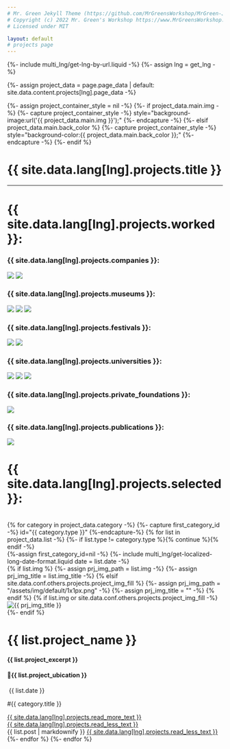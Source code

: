 ```yaml
---
# Mr. Green Jekyll Theme (https://github.com/MrGreensWorkshop/MrGreen-JekyllTheme)
# Copyright (c) 2022 Mr. Green's Workshop https://www.MrGreensWorkshop.com
# Licensed under MIT

layout: default
# projects page
---
```


{%- include multi_lng/get-lng-by-url.liquid -%}
{%- assign lng = get_lng -%}

{%- assign project_data = page.page_data | default: site.data.content.projects[lng].page_data -%}

{%- assign project_container_style = nil -%}
{%- if project_data.main.img -%}
{%- capture project_container_style -%} style="background-image:url('{{ project_data.main.img }}');" {%- endcapture -%}
{%- elsif project_data.main.back_color %}
{%- capture project_container_style -%} style="background-color:{{ project_data.main.back_color }};" {%- endcapture -%}
{%- endif %}

<div class="containertitle">
  <h1 id="titleAux">{{ site.data.lang[lng].projects.title }}</h1>
</div>
  <hr>
  <h1 id="title2">{{ site.data.lang[lng].projects.worked }}:</h1>
<div class="projectsFormat">
  <div class="companiesProjectsContainer">
    <div>
      <h3>{{ site.data.lang[lng].projects.companies }}:</h3>
      <div>
        <img src="/assets/img/logos/lord logo.png">
        <img src="/assets/img/logos/accionacultura.png">
      </div>
    </div>
    <div>
      <h3>{{ site.data.lang[lng].projects.museums }}: </h3>
      <div class="triple-img">
        <img src="/assets/img/logos/rise_rosa_rage.png">
        <img src="/assets/img/logos/ithra.png">
        <img id="national-trust" src="/assets/img/logos/National.png">
      </div>
    </div>
    <div>
      <h3>{{ site.data.lang[lng].projects.festivals }}: </h3>
      <div>
        <img src="/assets/img/logos/Cibra.png">
        <img src="/assets/img/logos/rosa-lago.jpg">
      </div>
    </div>
    <div>
      <h3>{{ site.data.lang[lng].projects.universities }}:</h3>
      <div class="triple-img">
        <img src="/assets/img/logos/barreira.png">
        <img src="/assets/img/logos/Cambridge.png">
        <img src="/assets/img/logos/UCL-Logo.jpg">
      </div>
    </div>
    <div>
      <h3>{{ site.data.lang[lng].projects.private_foundations }}: </h3>
      <div>
        <img class="projectsImageWide" src="/assets/img/logos/mainel.png">
      </div>
    </div>
    <div>
      <h3>{{ site.data.lang[lng].projects.publications }}: </h3>
      <div>
        <img src="/assets/img/logos/NuartJournal-logo-2021-stacked.png">
      </div>
    </div>
  </div>
</div>
<h1 id="title2">{{ site.data.lang[lng].projects.selected }}:</h1><br>
{% for category in project_data.category -%}
  {%- capture first_category_id -%} id="{{ category.type }}" {%-endcapture-%}
  {% for list in project_data.list -%}
    {%- if list.type != category.type %}{% continue %}{% endif -%}
    <div class="multipurpose-container project-container" {{ first_category_id }}>
      {%-assign first_category_id=nil -%}
      {%- include multi_lng/get-localized-long-date-format.liquid date = list.date -%}
      <div class="row">
        {% if list.img %}
          {%- assign prj_img_path = list.img -%}
          {%- assign prj_img_title = list.img_title -%}
        {% elsif site.data.conf.others.projects.project_img_fill %}
          {%- assign prj_img_path = "/assets/img/default/1x1px.png" -%}
          {%- assign prj_img_title = "" -%}
        {% endif %}
        {% if list.img or site.data.conf.others.projects.project_img_fill -%}
        <div class="col-md-3 project-img">
          <img src="{{ prj_img_path }}" alt="{{ prj_img_title }}">
        </div>
        {%- endif %}
        <div class="col-md-9 project-header">
          <h1>{{ list.project_name }}</h1><h4>{{ list.project_excerpt }}</h4><h4>📍{{ list.project_ubication }}</h4>
          <div class="meta-container date-container">
            <p class="date"><i class="fa fa-calendar fa-fw" aria-hidden="true"></i>&nbsp;{{ list.date }}</p>
            <p class="category">#{{ category.title }}</p>
          </div>
          <a href="javascript:void(0);" class="read-more-less">
            <div class="read-more"><i class="fa fa-angle-double-down fa-fw" aria-hidden="true"></i>{{ site.data.lang[lng].projects.read_more_text }}</div>
            <div class="read-less"><i class="fa fa-angle-double-up fa-fw" aria-hidden="true"></i>{{ site.data.lang[lng].projects.read_less_text }}</div>
          </a>
        </div>
      </div>
      <div class="row">
        <div class="markdown-style">
          {{ list.post | markdownify }}
          <a href="javascript:void(0);" class="read-more-less">
            <i class="fa fa-angle-double-up fa-fw" aria-hidden="true"></i>{{ site.data.lang[lng].projects.read_less_text }}
          </a>
        </div>
      </div>
    </div>
  {%- endfor %}
{%- endfor %}
